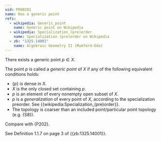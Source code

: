 ```yaml
---
uid: P000201
name: Has a generic point
refs:
  - wikipedia: Generic_point
    name: Generic point on Wikipedia
  - wikipedia: Specialization_(pre)order
    name: Specialization (pre)order on Wikipedia
  - zb: "1325.14001"
    name: Algebraic Geometry II (Mumford-Oda)
---
```


There exists a generic point $p \in X$.

The point $p$ is called a *generic point* of $X$ if any of the following equivalent conditions holds:

- $\{p\}$ is dense in $X$.
- $X$ is the only closed set containing $p$.
- $p$ is an element of every nonempty open subset of $X$.
- $p$ is a *generalization* of every point of $X$, according to the specialization preorder. See {{wikipedia:Specialization_(pre)order}}.
- The topology is coarser than an included point/particular point topology (e.g. {S8}).

Compare with {P202}.

See Definition 1.1.7 on page 3 of {{zb:1325.14001}}.
